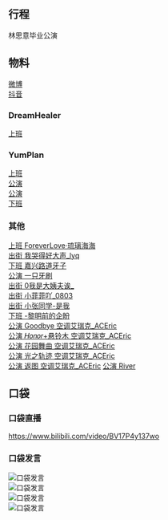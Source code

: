 ## 行程
林思意毕业公演

## 物料
[微博](https://weibo.com/5228056212/L4wgGei44)<br>
[抖音](https://www.douyin.com/video/7037497889454689549)
### DreamHealer
[上班](https://weibo.com/6375088879/L4sKLDjSX)<br>
### YumPlan
[上班](https://weibo.com/7335378002/L4sJUxzPG)<br>
[公演](https://weibo.com/7335378002/L4uejugKC)<br>
[公演](https://weibo.com/7335378002/L4x7Ej48M)<br>
[下班](https://weibo.com/7335378002/L4w0bqMX)
### 其他
[上班 ForeverLove·琉璃海海](https://weibo.com/7610635463/L4tdujMdQ)<br>
[出街 我哭得好大声_lyq](https://weibo.com/5267042634/L4w1n4VsG)<br>
[下班 嘉兴路道牙子](https://weibo.com/2496180962/L4wfGsIS6)<br>
[公演 一只牙刷](https://weibo.com/1856999022/L4y0kquSJ)<br>
[出街 0我是大姨夫诶_](http://t.cn/A6x0o8Mt)<br>
[出街 小菲菲吖_0803](http://t.cn/A6x0o8Mw)<br>
[出街 小张同学-是我](http://t.cn/A6x0o8M4)<br>
[下班 -黎明前的企盼](http://t.cn/A6x0o8M5)<br>
[公演 Goodbye 空调艾瑞克_ACEric](https://weibo.com/6284574909/L4HoI91xb)<br>
[公演 𝐻𝑜𝑛𝑜𝑟+悬铃木 空调艾瑞克_ACEric](https://weibo.com/6284574909/L4HsDklb3)<br>
[公演 花园舞曲 空调艾瑞克_ACEric](https://weibo.com/6284574909/L4HwSjCmp)<br>
[公演 光之轨迹 空调艾瑞克_ACEric](https://weibo.com/6284574909/L4XJ5jZ37)<br>
[公演 返图 空调艾瑞克_ACEric](https://weibo.com/6284574909/L5fr30arV)
[公演 River](https://weibo.com/6284574909/L4OJqFwOr)
## 口袋
### 口袋直播
https://www.bilibili.com/video/BV17P4y137wo
### 口袋发言
![口袋发言](./pocket48/imgs/messages1.jpeg)<br>
![口袋发言](./pocket48/imgs/P1.jpeg)<br>
![口袋发言](./pocket48/imgs/P2.jpeg)<br>
![口袋发言](./pocket48/imgs/P3.jpeg)<br>

